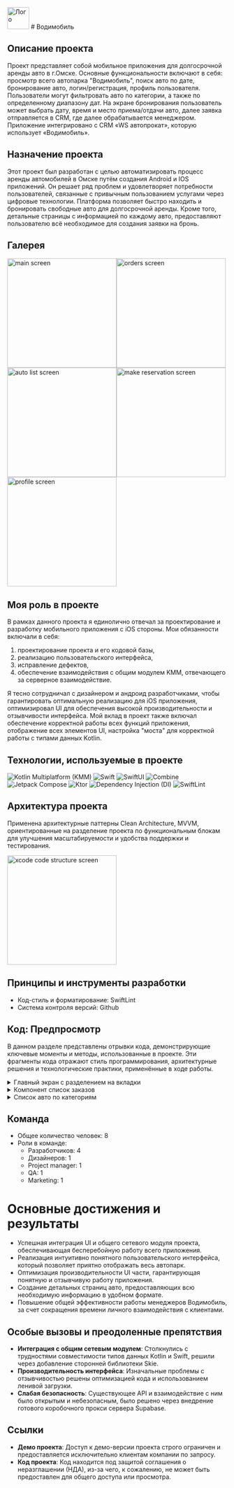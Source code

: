 <img src="https://github.com/ivn-srg/prtf-vodimobile/blob/main/logo.png" alt="Лого" style="width: 50px; height: 50px;"/>
# Водимобиль

## Описание проекта

Проект представляет собой мобильное приложения для долгосрочной аренды авто в г.Омске. Основные функциональности включают в себя: просмотр всего автопарка "Водимобиль", поиск авто по дате, бронирование авто, логин/регистрация, профиль пользователя. Пользователи могут фильтровать авто по категории, а также по определенному диапазону дат. На экране бронирования пользователь может выбрать дату, время и место приема/отдачи авто, далее заявка отправляется в CRM, где далее обрабатывается менеджером. Приложение интегрировано с CRM «WS автопрокат», которую использует «Водимобиль».


## Назначение проекта

Этот проект был разработан с целью автоматизировать процесс аренды автомобилей в Омске путём создания Android и IOS приложений.  Он решает ряд проблем и удовлетворяет потребности пользователей, связанные с привычным пользованием услугами через цифровые технологии. Платформа позволяет быстро находить и бронировать свободные авто для долгосрочной аренды. Кроме того, детальные страницы с информацией по каждому авто, предоставляют пользователю всё необходимое для создания заявки на бронь.


## Галерея
<img src="https://github.com/ivn-srg/prtf-vodimobile/blob/main/IMG_3759.png" alt="main screen" width="250"><img src="https://github.com/ivn-srg/prtf-vodimobile/blob/main/IMG_3760.png" alt="orders screen" width="250"><img src="https://github.com/ivn-srg/prtf-vodimobile/blob/main/IMG_3761.png" alt="auto list screen" width="250"><img src="https://github.com/ivn-srg/prtf-vodimobile/blob/main/IMG_3762.png" alt="make reservation screen" width="250"><img src="https://github.com/ivn-srg/prtf-vodimobile/blob/main/IMG_3763.png" alt="profile screen" width="250">

## Моя роль в проекте

В рамках данного проекта я единолично отвечал за проектирование и разработку мобильного приложения с iOS стороны. Мои обязанности включали в себя:
<ol>
  <li>проектирование проекта и его кодовой базы,</li>
  <li>реализацию пользовательского интерфейса,</li>
  <li>исправление дефектов,</li>
  <li>обеспечение взаимодействия с общим модулем KMM, отвечающего за серверное взаимодействие.</li>
</ol>
Я тесно сотрудничал с дизайнером и андроид разработчиками, чтобы гарантировать оптимальную реализацию для iOS приложения, оптимизировал UI для обеспечения высокой производительности и отзывчивости интерфейса. Мой вклад в проект также включал обеспечение корректной работы всех функций приложения, отображение всех элементов UI, настройка "моста" для корректной работы с типами данных Kotlin.


## Технологии, используемые в проекте

![Kotlin Multiplatform (KMM)](https://img.shields.io/badge/KMM-0095D5?style=for-the-badge&logo=kotlin&logoColor=white)
![Swift](https://img.shields.io/badge/Swift-FA7343?style=for-the-badge&logo=swift&logoColor=white)
![SwiftUI](https://img.shields.io/badge/SwiftUI-0078D6?style=for-the-badge&logo=swift&logoColor=white)
![Combine](https://img.shields.io/badge/Combine-51A9F5?style=for-the-badge&logo=combine&logoColor=white)
![Jetpack Compose](https://img.shields.io/badge/Compose-3DDC84?style=for-the-badge&logo=jetpackcompose&logoColor=white)
![Ktor](https://img.shields.io/badge/Ktor-0095D5?style=for-the-badge&logo=ktor&logoColor=white)
![Dependency Injection (DI)](https://img.shields.io/badge/DI-7B42BC?style=for-the-badge&logo=dependencyinjection&logoColor=white)
![SwiftLint](https://img.shields.io/badge/SwiftLint-000000?style=for-the-badge&logo=swift&logoColor=white)

## Архитектура проекта

Применена архитектурные паттерны Clean Architecture, MVVM, ориентированные на разделение проекта по функциональным блокам для улучшения масштабируемости и удобства поддержки и тестирования.

<img src="https://github.com/ivn-srg/prtf-vodimobile/blob/main/IMG_3764.png" alt="xcode code structure screen" width="250">


## Принципы и инструменты разработки
- Код-стиль и форматирование: SwiftLint
- Система контроля версий: Github

## Код: Предпросмотр

В данном разделе представлены отрывки кода, демонстрирующие ключевые моменты и методы, использованные в проекте. Эти фрагменты кода отражают стиль программирования, архитектурные решения и технологические практики, применённые в ходе работы.

<details>
  <summary>Главный экран с разделением на вкладки</summary>

  ```swift
  import SwiftUI

  struct MainTabbarView: View {
      @State private var selectedTab: TabType = .main
      @State var showDatePicker: Bool = false
      @ObservedObject var appState = AppState.shared
  
      var body: some View {
          GeometryReader { geometry in
              let tabWidthSize = geometry.size.width / 3
  
              ZStack(alignment: Alignment.bottom) {
                  TabView(selection: $selectedTab) {
                      MainView(
                          selectedTab: $selectedTab,
                          showDatePicker: $showDatePicker)
                          .tag(TabType.main)
                      MyOrdersView(
                          selectedMainTab: $selectedTab,
                          showDatePicker: $showDatePicker
                      )
                      .tag(TabType.myOrders)
                      ProfileView().tag(TabType.profile)
                  }
  
                  HStack(spacing: 0) {
                      TabBarItem(
                          icon: Image(R.image.home),
                          title: R.string.localizable.homeScreenTitle,
                          isSelected: selectedTab == .main,
                          itemWidth: tabWidthSize
                      ) {
                          handleTabSelection(.main)
                      }
  
                      TabBarItem(
                          icon: Image(R.image.car),
                          title: R.string.localizable.myOrdersScreenTitle,
                          isSelected: selectedTab == .myOrders,
                          itemWidth: tabWidthSize
                      ) {
                          handleTabSelection(.myOrders)
                      }
  
                      TabBarItem(
                          icon: Image.personFill,
                          title: R.string.localizable.profileScreenTitle,
                          isSelected: selectedTab == .profile,
                          itemWidth: tabWidthSize
                      ) {
                          handleTabSelection(.profile)
                      }
                  }
                  .frame(maxWidth: .infinity)
                  .background(Color(R.color.container))
              }
              .padding(.vertical, 25)
              .frame(width: geometry.size.width, height: geometry.size.height)
          }
          .ignoresSafeArea()
          .navigationBarBackButtonHidden()
          .fullScreenCover(isPresented: $appState.isInternetErrorVisible) {
              InternetConnectErrorView()
          }
          .onAppear {
              appState.checkConnectivity()
          }
      }
  
      private func handleTabSelection(_ tab: TabType) { selectedTab = tab }
  }
  ```
  
</details>

<details>
  <summary>Компонент список заказов</summary>

  ```swift
  import SwiftUI
  import shared
  
  struct MyOrdersView: View {
      @Binding var selectedMainTab: TabType
      @Binding var showDatePicker: Bool
      @State private var selectedTab: MyOrderTab = .active
      @State var selectedOrder: Order = Order.companion.empty()
      @State var showOrderModal: Bool = false
      @ObservedObject var viewModel = MyOrdersViewModel()
  
      var body: some View {
          NavigationView {
              VStack(spacing: 20) {
                  OrdersTopPickerView(selectedTab: $selectedTab)
  
                  switch selectedTab {
                  case .active:
                      if !viewModel.activeOrderList.isEmpty {
                          OrdersListView(
                              ordersList: $viewModel.activeOrderList,
                              selectedOrder: $selectedOrder,
                              showOrderModal: $showOrderModal
                          ) {
                              await viewModel.getAllOrders()
                          }
                      } else {
                          EmptyOrderListView {
                              await viewModel.getAllOrders()
                          }
                      }
                  case .completed:
                      if !viewModel.completedOrderList.isEmpty {
                          OrdersListView(
                              ordersList: $viewModel.completedOrderList,
                              selectedOrder: $selectedOrder,
                              showOrderModal: $showOrderModal
                          ) {
                              Task {
                                 await viewModel.getAllOrders()
                              }
                          }
                      } else {
                          EmptyOrderListView {
                              Task {
                                 await viewModel.getAllOrders()
                              }
                          }
                      }
                  }
  
                  Spacer()
              }
              .loadingOverlay(isLoading: $viewModel.isLoading)
              .fullScreenCover(isPresented: $showOrderModal, content: {
                  OrderDetailView(
                      order: selectedOrder,
                      showOrderModal: $showOrderModal,
                      selectedTab: $selectedMainTab,
                      showDatePicker: $showDatePicker
                  )
              })
              .padding(.horizontal, horizontalPadding)
              .background(Color(R.color.grayLight))
          }
          .onAppear {
              Task {
                  await viewModel.getAllOrders()
              }
          }
      }
  }
  ```
</details>

<details>
  <summary>Список авто по категориям</summary>
  ```swift
    struct AutoListView: View {
        @Environment(\.calendar) var calendar
        @Binding var selectedAuto: Car
        @Binding var showModalReservation: Bool
        @Binding var showSignSuggestModal: Bool
        @Binding var showDatePicker: Bool
        @State private var selectedTab: Int = 0
        @State private var showModalCard: Bool = false
        @State private var dragOffset: CGSize = .zero
        @ObservedObject private var viewModel: AutoListViewModel
    
        init(
            selectedAuto: Binding<Car>,
            showModalReservation: Binding<Bool>,
            showSignSuggestModal: Binding<Bool>,
            showDatePicker: Binding<Bool>,
            dateRange: Binding<ClosedRange<Date>?>
        ) {
            self._selectedAuto = selectedAuto
            self._showModalReservation = showModalReservation
            self._showSignSuggestModal = showSignSuggestModal
            self._showDatePicker = showDatePicker
            self.viewModel = .init(dateRange: dateRange)
        }
    
        var body: some View {
            VStack {
                if viewModel.dateRange != nil {
                    ButtonLikeDateField(
                        showDatePicker: $showDatePicker,
                        dateRange: viewModel.dateRange
                    )
                    .padding(.horizontal, horizontalPadding)
                }
                TabBarView(index: $selectedTab)
                    .background(
                        RoundedRectangle(cornerRadius: 20)
                            .fill(Color(R.color.background))
                            .ignoresSafeArea(.all)
                    )
    
                TabView(selection: $selectedTab) {
                    switch selectedTab {
                    case 1:
                        ScrollableAutoListView(
                            carList: viewModel.filterCars(by: .economy),
                            selectedAuto: $selectedAuto,
                            showModalCard: $showModalCard,
                            showModalReservation: $showModalReservation,
                            showSignSuggestModal: $showSignSuggestModal,
                            refreshAction: viewModel.fetchCars
                        )
                    case 2:
                        ScrollableAutoListView(
                            carList: viewModel.filterCars(by: .comfort),
                            selectedAuto: $selectedAuto,
                            showModalCard: $showModalCard,
                            showModalReservation: $showModalReservation,
                            showSignSuggestModal: $showSignSuggestModal,
                            refreshAction: viewModel.fetchCars
                        )
                    case 3:
                        ScrollableAutoListView(
                            carList: viewModel.filterCars(by: .premium),
                            selectedAuto: $selectedAuto,
                            showModalCard: $showModalCard,
                            showModalReservation: $showModalReservation,
                            showSignSuggestModal: $showSignSuggestModal,
                            refreshAction: viewModel.fetchCars
                        )
                    case 4:
                        ScrollableAutoListView(
                            carList: viewModel.filterCars(by: .sedans),
                            selectedAuto: $selectedAuto,
                            showModalCard: $showModalCard,
                            showModalReservation: $showModalReservation,
                            showSignSuggestModal: $showSignSuggestModal,
                            refreshAction: viewModel.fetchCars
                        )
                    case 5:
                        ScrollableAutoListView(
                            carList: viewModel.filterCars(by: .jeeps),
                            selectedAuto: $selectedAuto,
                            showModalCard: $showModalCard,
                            showModalReservation: $showModalReservation,
                            showSignSuggestModal: $showSignSuggestModal,
                            refreshAction: viewModel.fetchCars
                        )
                    default:
                        ScrollableAutoListView(
                            carList: $viewModel.listOfAllCar,
                            selectedAuto: $selectedAuto,
                            showModalCard: $showModalCard,
                            showModalReservation: $showModalReservation,
                            showSignSuggestModal: $showSignSuggestModal,
                            refreshAction: viewModel.fetchCars
                        )
                    }
                }
                .ignoresSafeArea(.container)
                .tabViewStyle(PageTabViewStyle(indexDisplayMode: .never))
                .gesture(
                    DragGesture()
                        .onEnded { value in
                            let horizontalAmount = value.translation.width
                            let verticalAmount = value.translation.height
    
                            if abs(horizontalAmount) > abs(verticalAmount) {
                                if horizontalAmount < -50 {
                                    withAnimation {
                                        if selectedTab < AutoListType.allCases.count - 1 {
                                            selectedTab += 1
                                        }
                                    }
                                } else if horizontalAmount > 50 {
                                    withAnimation {
                                        if selectedTab > 0 {
                                            selectedTab -= 1
                                        }
                                    }
                                }
                            }
                        }
                )
                .sheet(isPresented: $showModalCard) {
                    ModalAutoView(
                        carModel: $selectedAuto,
                        showModalView: $showModalCard,
                        showSignSuggestModal: $showSignSuggestModal,
                        showModalReservation: $showModalReservation
                    )
                }
            }
            .onAppear {
                Task {
                    await viewModel.fetchCars()
                }
            }
            .loadingOverlay(isLoading: $viewModel.isLoading)
            .background(Color(R.color.bgContainer))
            .navigationBarBackButtonHidden()
            .toolbar {
                CustomToolbar(title: R.string.localizable.carParkScreenTitle)
            }
        }
    
        func formatDateRange() -> String {
            guard let dateRange = viewModel.dateRange else {
                return R.string.localizable.dateTextFieldPlaceholder()
            }
    
            let formatter = DateFormatter()
            formatter.dateFormat = "dd MMMM yyyy"
    
            let startDate = formatter.string(from: dateRange.lowerBound)
            let endDate = formatter.string(from: dateRange.upperBound)
    
            if startDate == endDate {
                return startDate
            } else if calendar.compare(dateRange.lowerBound, to: dateRange.upperBound, toGranularity: .day) == .orderedAscending {
                return "\(startDate) - \(endDate)"
            } else {
                return "\(endDate) - \(startDate)"
            }
        }
    }
  ```
</details>

<details>
  <summary>Экран бронирования авто</summary>
  ```swift
    struct MakeReservationView: View {
        @Binding var showModal: Bool
        @Binding var selectedTab: TabType
        @Binding var showDatePicker: Bool
        @ObservedObject var viewModel: MakeReservationViewModel
        @State private var navigationPath = NavigationPath()
        @Environment(\.dismiss) private var dismiss
    
        enum Destination: Hashable {
            case successView
            case failureView
        }
    
        init(
            car: Car,
            selectedTab: Binding<TabType>,
            dates: ClosedRange<Date>? = nil,
            showModal: Binding<Bool>? = nil,
            showDatePicker: Binding<Bool>
        ) {
            self.viewModel = .init(car: car, dates: dates)
            self._selectedTab = selectedTab
            self._showModal = showModal ?? Binding.constant(false)
            self._showDatePicker = showDatePicker
        }
    
        var body: some View {
            NavigationView {
                ZStack(alignment: .top) {
                    VStack {
                        HStack {
                            Button(action: {
                                showModal.toggle()
                                dismiss()
                            }, label: {
                                Image.chevronLeft
                                    .foregroundStyle(Color(R.color.text))
                                    .fontWeight(.bold)
                            })
                            Text(R.string.localizable.reservationScreenTitle)
                                .font(.header1)
                                .foregroundStyle(Color(R.color.text))
                                .frame(maxWidth: .infinity)
                        }
                        ScrollView(.vertical, showsIndicators: false) {
                            VStack(alignment: .leading, spacing: 24) {
                                HStack {
                                    viewModel.carPreview
                                        .resizable()
                                        .aspectRatio(contentMode: .fit)
                                        .frame(maxWidth: screenWidth / 2.3)
    
                                    Spacer()
    
                                    VStack(alignment: .leading, spacing: 12) {
                                        VStack(alignment: .leading) {
                                            Text(R.string.localizable.autoNameTitle)
                                                .font(.paragraph5)
                                                .foregroundStyle(Color(R.color.grayText))
                                            Text(viewModel.car.model.resource)
                                                .font(.header5)
                                        }
    
                                        if let dates = viewModel.dates {
                                            VStack(alignment: .leading) {
                                                Text(R.string.localizable.autoDatesTitle)
                                                    .font(.paragraph5)
                                                    .foregroundStyle(Color(R.color.grayText))
                                                Text(dates).font(.header5)
                                            }
                                        }
                                    }
                                    .multilineTextAlignment(.leading)
                                }
                                .padding(.horizontal, horizontalPadding)
                                .padding(.vertical, 24)
                                .background(
                                    RoundedRectangle(cornerRadius: 16)
                                        .fill(Color(R.color.blueBox))
                                )
    
                                if viewModel.dates == nil {
                                    ButtonLikeBorderedTextField(
                                        fieldType: .datePicker,
                                        showDatePicker: $showDatePicker,
                                        inputErrorType: $viewModel.inputErrorType,
                                        dateRange: $viewModel.dateRange
                                    )
                                }
    
                                ButtonLikeBorderedTextField(
                                    fieldType: .startPlacePicker,
                                    inputErrorType: $viewModel.inputErrorType,
                                    selectedPlace: $viewModel.startPlace,
                                    placesDataSource: $viewModel.placesWithCost
                                )
    
                                ButtonLikeBorderedTextField(
                                    fieldType: .startTimePicker,
                                    inputErrorType: $viewModel.inputErrorType,
                                    time: $viewModel.startTime,
                                    showTimePicker: $viewModel.showStartTimePicker
                                )
    
                                ButtonLikeBorderedTextField(
                                    fieldType: .endPlacePicker,
                                    inputErrorType: $viewModel.inputErrorType,
                                    selectedPlace: $viewModel.endPlace,
                                    placesDataSource: $viewModel.placesWithCost
                                )
    
                                ButtonLikeBorderedTextField(
                                    fieldType: .endTimePicker,
                                    inputErrorType: $viewModel.inputErrorType,
                                    time: $viewModel.endTime,
                                    showTimePicker: $viewModel.showEndTimePicker
                                )
    
                                HorizontalServicesScrollView(
                                    servicesList: $viewModel.servicesList,
                                    selectedServicesList: $viewModel.selectedServices
                                )
                                Spacer()
                            }
                        }
    
                        VStack(spacing: 20) {
                            HStack {
                                Text(R.string.localizable.totalPriceTitle)
                                    .font(.header3)
                                Spacer()
                                Text("\(Int(viewModel.bidCost)) \(R.string.localizable.currencyText())")
                                    .font(.header3)
                            }
    
                            NavigationStack(path: $navigationPath) {
                                VStack {
                                    Button(R.string.localizable.leaveReuqestButton(), action: {
                                        Task {
                                            await viewModel.createBidToReserve()
                                        }
                                    })
                                    .buttonStyle(FilledBtnStyle())
                                    .disabled(
                                        viewModel.startPlace == nil &&
                                        viewModel.endPlace == nil &&
                                        viewModel.dateRange == nil
                                    )
                                }
                                .navigationDestination(for: Destination.self) { destination in
                                    switch destination {
                                    case .successView:
                                        SuccessfulReservationView(
                                            showModal: $showModal,
                                            selectedTab: $selectedTab
                                        )
                                    case .failureView:
                                        FailureReservationView(showModal: $showModal) {
                                            _ = await viewModel.createBidToReserve()
                                        }
                                    }
                                }
                            }
                            .frame(maxHeight: 100)
                        }
                        .padding(.horizontal, 10)
                        .padding(.vertical, 20)
                    }
                    .padding(.horizontal, horizontalPadding)
    
                    if viewModel.showStartTimePicker {
                        ModalTimePicker(
                            selectedTime: $viewModel.startTime,
                            showTimePicker: $viewModel.showStartTimePicker
                        )
                    } else if viewModel.showEndTimePicker {
                        ModalTimePicker(
                            selectedTime: $viewModel.endTime,
                            showTimePicker: $viewModel.showEndTimePicker
                        )
                    }
                }
            }
            .loadingOverlay(isLoading: $viewModel.isLoading)
            .datePickerModalOverlay(
                showDatePicker: $showDatePicker,
                dateRange: $viewModel.dateRange
            )
            .navigationBarBackButtonHidden()
            .fullScreenCover(isPresented: $viewModel.showSuccessModal) {
                SuccessfulReservationView(showModal: $showModal, selectedTab: $selectedTab)
            }
            .fullScreenCover(isPresented: $viewModel.showErrorModal) {
                FailureReservationView(showModal: $showModal) {
                    _ = await viewModel.createBidToReserve()
                }
            }
        }
    }
  ```
</details>

## Команда
- Общее количество человек: 8
- Роли в команде:
  - Разработчиков: 4
  - Дизайнеров: 1
  - Project manager: 1
  - QA: 1
  - Marketing: 1

# Основные достижения и результаты

- Успешная интеграция UI и общего сетевого модуля проекта, обеспечивающая бесперебойную работу всего приложения.
- Реализация интуитивно понятного пользовательского интерфейса, который позволяет приятно отображать весь автопарк.
- Оптимизация производительности UI части, гарантирующая понятную и отзывчивую работу приложения.
- Создание детальных страниц авто, предоставляющих всю необходимую информацию в удобном формате.
- Повышение общей эффективности работы менеджеров Водимобиль, за счет сокращения времени личного взаимодействия с клиентами.


## Особые вызовы и преодоленные препятствия

- **Интеграция с общим сетевым модулем**: Столкнулись с трудностями совместимости типов данных Kotlin и Swift, решили через добавление сторонней библиотеки Skie.
- **Производительность интерфейса**: Изначальные проблемы с отзывчивостью решены оптимизацией кода и использованием ленивой загрузки.
- **Слабая безопасность**: Существующее API и взаимодействие с ним было открытым и небезопасным, было решено через внедрение готового коробочного прокси сервера Supabase.


## Ссылки

- **Демо проекта**: Доступ к демо-версии проекта строго ограничен и предоставляется исключительно клиентам компании по запросу.
- **Код проекта**: Код находится под защитой соглашения о неразглашении (НДА), из-за чего, к сожалению, не может быть предоставлен для общего доступа или просмотра.
